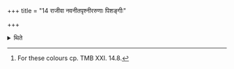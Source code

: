 +++
title = "14 राजीवा नवनीतपृश्नीररुणाः पिशङ्गीः"

+++

<details><summary>थिते</summary>

14. Stripped, with butter-yellow spots, reddish, (and) dappled[^1] ones. Having seized the last ones they consecrate themselves for the Soma-sacrifice.  

[^1]: For these colours cp. TMB XXI. 14.8.  
</details>
